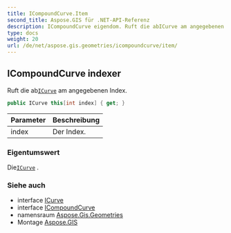 ```yaml
---
title: ICompoundCurve.Item
second_title: Aspose.GIS für .NET-API-Referenz
description: ICompoundCurve eigendom. Ruft die abICurve am angegebenen Index.
type: docs
weight: 20
url: /de/net/aspose.gis.geometries/icompoundcurve/item/
---
```

## ICompoundCurve indexer

Ruft die ab[`ICurve`](../../icurve/) am angegebenen Index.

```csharp
public ICurve this[int index] { get; }
```

| Parameter | Beschreibung |
| --- | --- |
| index | Der Index. |

### Eigentumswert

Die[`ICurve`](../../icurve/) .

### Siehe auch

* interface [ICurve](../../icurve/)
* interface [ICompoundCurve](../)
* namensraum [Aspose.Gis.Geometries](../../icompoundcurve/)
* Montage [Aspose.GIS](../../../)


